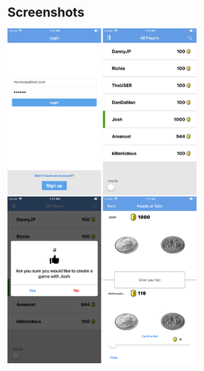 <!DOCTYPE html>
<html>
  <body>
    <h1>Screenshots</h1>
    <p align:center>
      <img src="Preview/preview1.png" width="210"> <img src="Preview/preview2.png" width="210"> <img src="Preview/preview3.png" width="210"> <img src="Preview/preview4.png" width="210">
    </p>
  </body>
</html>